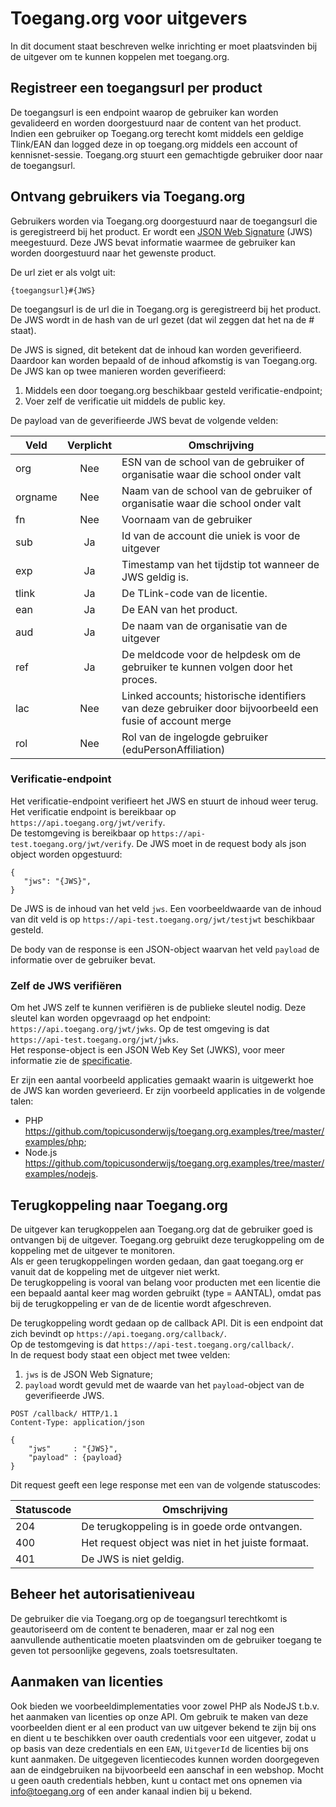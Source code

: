 # Toegang.org voor uitgevers
In dit document staat beschreven welke inrichting er moet plaatsvinden bij de uitgever om te kunnen koppelen met
toegang.org.

## Registreer een toegangsurl per product
De toegangsurl is een endpoint waarop de gebruiker kan worden gevalideerd en worden doorgestuurd naar de content van het product. 
Indien een gebruiker op Toegang.org terecht komt middels een geldige Tlink/EAN dan logged deze in op toegang.org middels een account of kennisnet-sessie.
Toegang.org stuurt een gemachtigde gebruiker door naar de toegangsurl.


## Ontvang gebruikers via Toegang.org
Gebruikers worden via Toegang.org doorgestuurd naar de toegangsurl die is geregistreerd bij het product. 
Er wordt een [JSON Web Signature](https://tools.ietf.org/html/rfc7515) (JWS) meegestuurd. 
Deze JWS bevat informatie waarmee de gebruiker kan worden doorgestuurd naar het gewenste product.

De url ziet er als volgt uit:
 ```
 {toegangsurl}#{JWS}
 ```
De toegangsurl is de url die in Toegang.org is geregistreerd bij het product. De JWS wordt in de hash van de url gezet 
(dat wil zeggen dat het na de # staat).

De JWS is signed, dit betekent dat de inhoud kan worden geverifieerd. Daardoor kan worden bepaald of de inhoud afkomstig is van Toegang.org.
De JWS kan op twee manieren worden geverifieerd:
1. Middels een door toegang.org beschikbaar gesteld verificatie-endpoint;
2. Voer zelf de verificatie uit middels de public key.

De payload van de geverifieerde JWS bevat de volgende velden:

Veld    | Verplicht | Omschrijving
---     | :---:     | ---
org     | Nee       | ESN van de school van de gebruiker of organisatie waar die school onder valt
orgname | Nee       | Naam van de school van de gebruiker of organisatie waar die school onder valt
fn      | Nee       | Voornaam van de gebruiker
sub     | Ja        | Id van de account die uniek is voor de uitgever
exp     | Ja        | Timestamp van het tijdstip tot wanneer de JWS geldig is.
tlink   | Ja        | De TLink-code van de licentie.
ean     | Ja        | De EAN van het product.
aud     | Ja        | De naam van de organisatie van de uitgever
ref     | Ja        | De meldcode voor de helpdesk om de gebruiker te kunnen volgen door het proces.
lac     | Nee       | Linked accounts; historische identifiers van deze gebruiker door bijvoorbeeld een fusie of account merge
rol	    | Nee	    | Rol van de ingelogde gebruiker (eduPersonAffiliation)

### Verificatie-endpoint
Het verificatie-endpoint verifieert het JWS en stuurt de inhoud weer terug. Het verificatie endpoint is bereikbaar op `https://api.toegang.org/jwt/verify`.  
De testomgeving is bereikbaar op `https://api-test.toegang.org/jwt/verify`.
De JWS moet in de request body als json object worden opgestuurd:
```
{
   "jws": "{JWS}",
}
```
De JWS is de inhoud van het veld `jws`.  Een voorbeeldwaarde van de inhoud van dit veld is op `https://api-test.toegang.org/jwt/testjwt` beschikbaar gesteld.

De body van de response is een JSON-object waarvan het veld `payload` de informatie over de gebruiker bevat.

### Zelf de JWS verifiëren
Om het JWS zelf te kunnen verifiëren is de publieke sleutel nodig. 
Deze sleutel kan worden opgevraagd op het endpoint: `https://api.toegang.org/jwt/jwks`. 
Op de test omgeving is dat `https://api-test.toegang.org/jwt/jwks`.  
Het response-object is een JSON Web Key Set (JWKS), voor meer informatie zie de [specificatie](https://tools.ietf.org/html/rfc7517#page-25).

Er zijn een aantal voorbeeld applicaties gemaakt waarin is uitgewerkt hoe de JWS kan worden geverieerd. 
Er zijn voorbeeld applicaties in de volgende talen:
- PHP  
https://github.com/topicusonderwijs/toegang.org.examples/tree/master/examples/php;
- Node.js  
https://github.com/topicusonderwijs/toegang.org.examples/tree/master/examples/nodejs. 

## Terugkoppeling naar Toegang.org
De uitgever kan terugkoppelen aan Toegang.org dat de gebruiker goed is ontvangen bij de uitgever. 
Toegang.org gebruikt deze terugkoppeling om de koppeling met de uitgever te monitoren.  
Als er geen terugkoppelingen worden gedaan, dan gaat toegang.org er vanuit dat de koppeling met de uitgever niet werkt.  
De terugkoppeling is vooral van belang voor producten met een licentie die een bepaald aantal keer mag worden gebruikt (type = AANTAL),
omdat pas bij de terugkoppeling er van de de licentie wordt afgeschreven.

De terugkoppeling wordt gedaan op de callback API. Dit is een endpoint dat zich bevindt op `https://api.toegang.org/callback/`.  
Op de testomgeving is dat `https://api-test.toegang.org/callback/`.  
In de request body staat een object met twee velden:
 1. `jws` is de JSON Web Signature;
 2. `payload` wordt gevuld met de waarde van het `payload`-object van de geverifieerde JWS.

```http request
POST /callback/ HTTP/1.1
Content-Type: application/json

{
    "jws"     : "{JWS}",
    "payload" : {payload}
}
```
Dit request geeft een lege response met een van de volgende statuscodes:

Statuscode | Omschrijving
---        | ---
204        | De terugkoppeling is in goede orde ontvangen.
400        | Het request object was niet in het juiste formaat.
401        | De JWS is niet geldig.

## Beheer het autorisatieniveau
De gebruiker die via Toegang.org op de toegangsurl terechtkomt is geautoriseerd om de content te benaderen, 
maar er zal nog een aanvullende authenticatie moeten plaatsvinden om de gebruiker toegang te geven tot persoonlijke gegevens,
zoals toetsresultaten.

## Aanmaken van licenties

Ook bieden we voorbeeldimplementaties voor zowel PHP als NodeJS t.b.v. het aanmaken van licenties op onze API.
Om gebruik te maken van deze voorbeelden dient er al een product van uw uitgever bekend te zijn bij ons en dient u te beschikken
over oauth credentials voor een uitgever, zodat u op basis van deze credentials en een
`EAN`, `UitgeverId` de licenties bij ons kunt aanmaken. De uitgegeven licentiecodes kunnen
worden doorgegeven aan de eindgebruiken na bijvoorbeeld een aanschaf in een webshop. Mocht u geen oauth credentials hebben,
kunt u contact met ons opnemen via info@toegang.org of een ander kanaal indien bij u bekend.